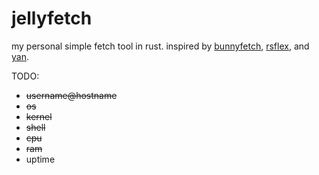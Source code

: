 # jellyfetch
my personal simple fetch tool in rust. inspired by [bunnyfetch](https://github.com/Luvella/Bunnyfetch), [rsflex](https://github.com/curlpipe/rsflex), and [yan](https://github.com/yannjor/yan).

TODO:
 - ~~username@hostname~~
 - ~~os~~
 - ~~kernel~~
 - ~~shell~~
 - ~~cpu~~
 - ~~ram~~
 - uptime


